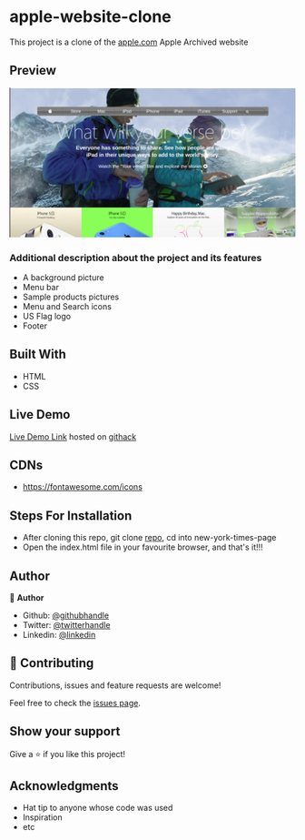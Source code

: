 # apple-website-clone
This project is a clone of the [apple.com](https://web.archive.org/web/20140228164946/http://www.apple.com/) Apple Archived website

## Preview
![image](images/apple-cloned-image.png)

### Additional description about the project and its features
- A background picture
- Menu bar
- Sample products pictures
- Menu and Search icons
- US Flag logo
- Footer

## Built With

- HTML
- CSS

## Live Demo

[Live Demo Link](https://rawcdn.githack.com/Zubenna/new-york-times-page/9a7db10c45e2b7aa939b83e16d177acfbd52844e/index.html) hosted on [githack](https://raw.githack.com)


## CDNs
- https://fontawesome.com/icons

## Steps For Installation
- After cloning this repo, git clone [repo](https://github.com/Zubenna/apple-website-clone.git), cd into new-york-times-page
- Open the index.html file in your favourite browser, and that's it!!!


## Author

👤 **Author**

- Github: [@githubhandle](https://github.com/zubenna)
- Twitter: [@twitterhandle](https://twitter.com/zubenna)
- Linkedin: [@linkedin](https://linkedin.com/in/nnamdi-emelu-08b14340/)


## 🤝 Contributing

Contributions, issues and feature requests are welcome!

Feel free to check the [issues page](issues/).

## Show your support

Give a ⭐️ if you like this project!

## Acknowledgments

- Hat tip to anyone whose code was used
- Inspiration
- etc

